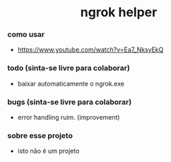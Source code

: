 <h1 align="center">ngrok helper</h1>

### como usar
- https://www.youtube.com/watch?v=Ea7_NksyEkQ

### todo (sinta-se livre para colaborar)
- baixar automaticamente o ngrok.exe

### bugs (sinta-se livre para colaborar)
- error handling ruim. (improvement)

### sobre esse projeto
- isto não é um projeto


